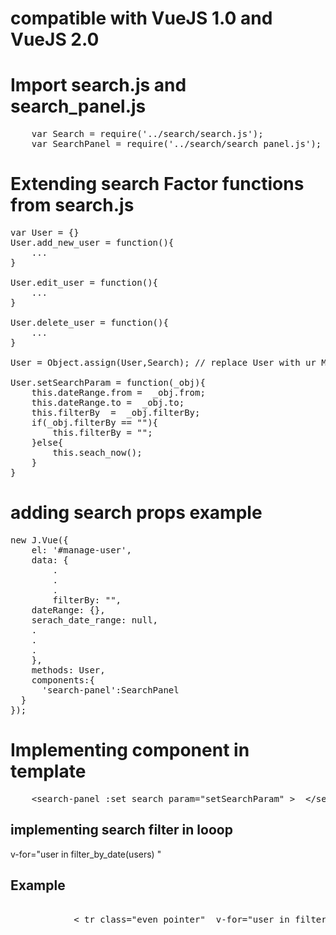 # compatible with VueJS 1.0 and VueJS 2.0

# Import search.js and search_panel.js
<pre>
	var Search = require('../search/search.js');
 	var SearchPanel = require('../search/search_panel.js');
</pre>

# Extending search Factor functions from search.js
<pre>
var User = {}
User.add_new_user = function(){
	...
}

User.edit_user = function(){
	...
}

User.delete_user = function(){
	...
}

User = Object.assign(User,Search); // replace User with ur Module name

User.setSearchParam = function(_obj){
    this.dateRange.from =  _obj.from;
    this.dateRange.to =  _obj.to;
    this.filterBy  =  _obj.filterBy;
    if(_obj.filterBy == ""){
        this.filterBy = "";
    }else{
        this.seach_now();
    }
}
</pre>

# adding search props example
<pre>
new J.Vue({
	el: '#manage-user',
	data: {
		.
		.
		.
		filterBy: "",
    dateRange: {},
    serach_date_range: null,
    .
    .
    .
	},
	methods: User,
    components:{
      'search-panel':SearchPanel
  }
});
</pre>

# Implementing component in template
<pre>
	&#60;search-panel :set_search_param="setSearchParam" &#62;  &#60;/search-panel&#62;
</pre>
## implementing search filter in looop 
v-for="user in filter_by_date(users) "

## Example
<pre>

			&#60; tr class="even pointer"  v-for="user in filter_by_date(users) " &#62;
				
</pre>
